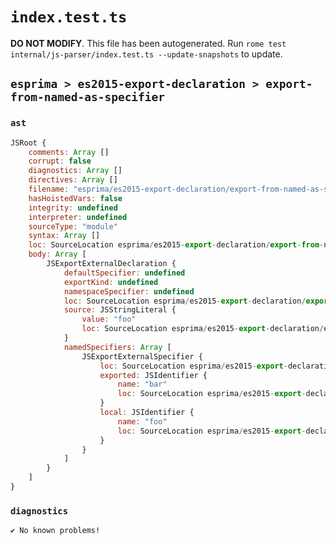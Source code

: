 # `index.test.ts`

**DO NOT MODIFY**. This file has been autogenerated. Run `rome test internal/js-parser/index.test.ts --update-snapshots` to update.

## `esprima > es2015-export-declaration > export-from-named-as-specifier`

### `ast`

```javascript
JSRoot {
	comments: Array []
	corrupt: false
	diagnostics: Array []
	directives: Array []
	filename: "esprima/es2015-export-declaration/export-from-named-as-specifier/input.js"
	hasHoistedVars: false
	integrity: undefined
	interpreter: undefined
	sourceType: "module"
	syntax: Array []
	loc: SourceLocation esprima/es2015-export-declaration/export-from-named-as-specifier/input.js 1:0-2:0
	body: Array [
		JSExportExternalDeclaration {
			defaultSpecifier: undefined
			exportKind: undefined
			namespaceSpecifier: undefined
			loc: SourceLocation esprima/es2015-export-declaration/export-from-named-as-specifier/input.js 1:0-1:31
			source: JSStringLiteral {
				value: "foo"
				loc: SourceLocation esprima/es2015-export-declaration/export-from-named-as-specifier/input.js 1:25-1:30
			}
			namedSpecifiers: Array [
				JSExportExternalSpecifier {
					loc: SourceLocation esprima/es2015-export-declaration/export-from-named-as-specifier/input.js 1:8-1:18
					exported: JSIdentifier {
						name: "bar"
						loc: SourceLocation esprima/es2015-export-declaration/export-from-named-as-specifier/input.js 1:15-1:18 (bar)
					}
					local: JSIdentifier {
						name: "foo"
						loc: SourceLocation esprima/es2015-export-declaration/export-from-named-as-specifier/input.js 1:8-1:11 (foo)
					}
				}
			]
		}
	]
}
```

### `diagnostics`

```
✔ No known problems!

```
